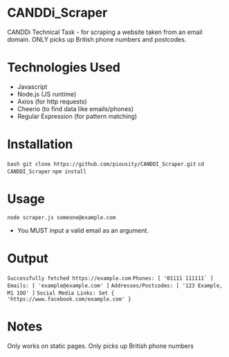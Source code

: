 # CANDDi_Scraper
CANDDi Technical Task - for scraping a website taken from an email domain. ONLY picks up British phone numbers and postcodes.

# Technologies Used
- Javascript
- Node.js (JS runtime)
- Axios (for http requests)
- Cheerio (to find data like emails/phones)
- Regular Expression (for pattern matching)

# Installation
```bash git clone https://github.com/piousity/CANDDI_Scraper.git``` 
```cd CANDDI_Scraper``` 
```npm install ```

# Usage
```node scraper.js someone@example.com```
- You MUST input a valid email as an argument.

# Output
```Successfully fetched https://example.com```
```Phones: [ '01111 111111` ]```
```Emails: [ 'example@example.com' ]```
```Addresses/Postcodes: [ '123 Example, M1 1OO' ]```
```Social Media Links: Set { 'https://www.facebook.com/example.com' }```

# Notes
Only works on static pages. Only picks up British phone numbers
